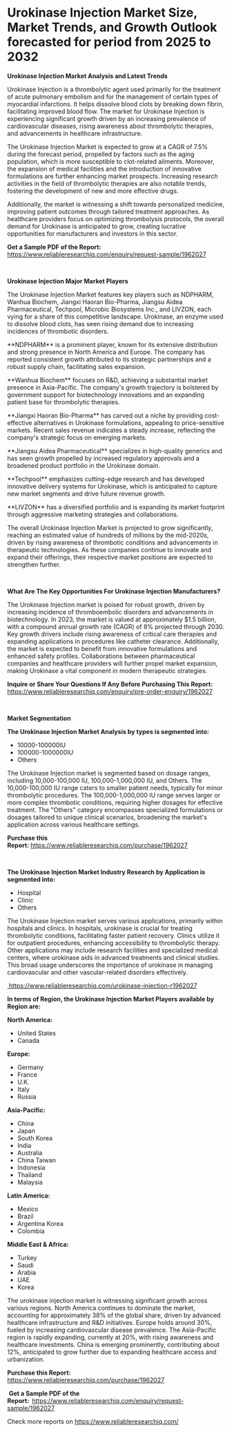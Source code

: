 <p><h1>Urokinase Injection Market Size, Market Trends, and Growth Outlook forecasted for period from 2025 to 2032</h1></p><p><strong>Urokinase Injection Market Analysis and Latest Trends</strong></p>
<p><p>Urokinase Injection is a thrombolytic agent used primarily for the treatment of acute pulmonary embolism and for the management of certain types of myocardial infarctions. It helps dissolve blood clots by breaking down fibrin, facilitating improved blood flow. The market for Urokinase Injection is experiencing significant growth driven by an increasing prevalence of cardiovascular diseases, rising awareness about thrombolytic therapies, and advancements in healthcare infrastructure.</p><p>The Urokinase Injection Market is expected to grow at a CAGR of 7.5% during the forecast period, propelled by factors such as the aging population, which is more susceptible to clot-related ailments. Moreover, the expansion of medical facilities and the introduction of innovative formulations are further enhancing market prospects. Increasing research activities in the field of thrombolytic therapies are also notable trends, fostering the development of new and more effective drugs.</p><p>Additionally, the market is witnessing a shift towards personalized medicine, improving patient outcomes through tailored treatment approaches. As healthcare providers focus on optimizing thrombolysis protocols, the overall demand for Urokinase is anticipated to grow, creating lucrative opportunities for manufacturers and investors in this sector.</p></p>
<p><strong>Get a Sample PDF of the Report:&nbsp;</strong> <a href="https://www.reliableresearchiq.com/enquiry/request-sample/1962027?utm_campaign=3349&utm_medium=2&utm_source=Github&utm_content=ia&utm_term=08032025&utm_id=urokinase-injection">https://www.reliableresearchiq.com/enquiry/request-sample/1962027</a></p>
<p>&nbsp;</p>
<p><strong>Urokinase Injection Major Market Players</strong></p>
<p><p>The Urokinase Injection Market features key players such as NDPHARM, Wanhua Biochem, Jiangxi Haoran Bio-Pharma, Jiangsu Aidea Pharmaceutical, Techpool, Microbic Biosystems Inc., and LIVZON, each vying for a share of this competitive landscape. Urokinase, an enzyme used to dissolve blood clots, has seen rising demand due to increasing incidences of thrombotic disorders.</p><p>**NDPHARM** is a prominent player, known for its extensive distribution and strong presence in North America and Europe. The company has reported consistent growth attributed to its strategic partnerships and a robust supply chain, facilitating sales expansion.</p><p>**Wanhua Biochem** focuses on R&D, achieving a substantial market presence in Asia-Pacific. The company's growth trajectory is bolstered by government support for biotechnology innovations and an expanding patient base for thrombolytic therapies.</p><p>**Jiangxi Haoran Bio-Pharma** has carved out a niche by providing cost-effective alternatives in Urokinase formulations, appealing to price-sensitive markets. Recent sales revenue indicates a steady increase, reflecting the company's strategic focus on emerging markets.</p><p>**Jiangsu Aidea Pharmaceutical** specializes in high-quality generics and has seen growth propelled by increased regulatory approvals and a broadened product portfolio in the Urokinase domain.</p><p>**Techpool** emphasizes cutting-edge research and has developed innovative delivery systems for Urokinase, which is anticipated to capture new market segments and drive future revenue growth.</p><p>**LIVZON** has a diversified portfolio and is expanding its market footprint through aggressive marketing strategies and collaborations.</p><p>The overall Urokinase Injection Market is projected to grow significantly, reaching an estimated value of hundreds of millions by the mid-2020s, driven by rising awareness of thrombotic conditions and advancements in therapeutic technologies. As these companies continue to innovate and expand their offerings, their respective market positions are expected to strengthen further.</p></p>
<p>&nbsp;</p>
<p><strong>What Are The Key Opportunities For Urokinase Injection Manufacturers?</strong></p>
<p><p>The Urokinase Injection market is poised for robust growth, driven by increasing incidence of thromboembolic disorders and advancements in biotechnology. In 2023, the market is valued at approximately $1.5 billion, with a compound annual growth rate (CAGR) of 8% projected through 2030. Key growth drivers include rising awareness of critical care therapies and expanding applications in procedures like catheter clearance. Additionally, the market is expected to benefit from innovative formulations and enhanced safety profiles. Collaborations between pharmaceutical companies and healthcare providers will further propel market expansion, making Urokinase a vital component in modern therapeutic strategies.</p></p>
<p><strong>Inquire or Share Your Questions If Any Before Purchasing This Report:</strong> <a href="https://www.reliableresearchiq.com/enquiry/pre-order-enquiry/1962027?utm_campaign=3349&utm_medium=2&utm_source=Github&utm_content=ia&utm_term=08032025&utm_id=urokinase-injection">https://www.reliableresearchiq.com/enquiry/pre-order-enquiry/1962027</a></p>
<p>&nbsp;</p>
<p><strong>Market Segmentation</strong></p>
<p><strong>The Urokinase Injection Market Analysis by types is segmented into:</strong></p>
<p><ul><li>10000-100000IU</li><li>100000-1000000IU</li><li>Others</li></ul></p>
<p><p>The Urokinase Injection market is segmented based on dosage ranges, including 10,000-100,000 IU, 100,000-1,000,000 IU, and Others. The 10,000-100,000 IU range caters to smaller patient needs, typically for minor thrombolytic procedures. The 100,000-1,000,000 IU range serves larger or more complex thrombotic conditions, requiring higher dosages for effective treatment. The "Others" category encompasses specialized formulations or dosages tailored to unique clinical scenarios, broadening the market's application across various healthcare settings.</p></p>
<p><strong>Purchase this Report:&nbsp;</strong><a href="https://www.reliableresearchiq.com/purchase/1962027?utm_campaign=3349&utm_medium=2&utm_source=Github&utm_content=ia&utm_term=08032025&utm_id=urokinase-injection">https://www.reliableresearchiq.com/purchase/1962027</a></p>
<p>&nbsp;</p>
<p><strong>The Urokinase Injection Market Industry Research by Application is segmented into:</strong></p>
<p><ul><li>Hospital</li><li>Clinic</li><li>Others</li></ul></p>
<p><p>The Urokinase Injection market serves various applications, primarily within hospitals and clinics. In hospitals, urokinase is crucial for treating thrombolytic conditions, facilitating faster patient recovery. Clinics utilize it for outpatient procedures, enhancing accessibility to thrombolytic therapy. Other applications may include research facilities and specialized medical centers, where urokinase aids in advanced treatments and clinical studies. This broad usage underscores the importance of urokinase in managing cardiovascular and other vascular-related disorders effectively.</p></p>
<p><a href="https://www.reliableresearchiq.com/urokinase-injection-r1962027?utm_campaign=3349&utm_medium=2&utm_source=Github&utm_content=ia&utm_term=08032025&utm_id=urokinase-injection">&nbsp;https://www.reliableresearchiq.com/urokinase-injection-r1962027</a></p>
<p><strong>In terms of Region, the Urokinase Injection Market Players available by Region are:</strong></p>
<p>
    <p> <strong> North America: </strong>
        <ul>
            <li>United States</li>
            <li>Canada</li>
        </ul>
        </p> 
    <p> <strong> Europe: </strong>
        <ul>
            <li>Germany</li>
            <li>France</li>
            <li>U.K.</li>
            <li>Italy</li>
            <li>Russia</li>
        </ul>
        </p> 
    <p> <strong> Asia-Pacific: </strong>
        <ul>
            <li>China</li>
            <li>Japan</li>
            <li>South Korea</li>
            <li>India</li>
            <li>Australia</li>
            <li>China Taiwan</li>
            <li>Indonesia</li>
            <li>Thailand</li>
            <li>Malaysia</li>
        </ul>
        </p> 
    <p> <strong> Latin America: </strong>
        <ul>
            <li>Mexico</li>
            <li>Brazil</li>
            <li>Argentina Korea</li>
            <li>Colombia</li>
        </ul>
        </p> 
    <p> <strong> Middle East & Africa: </strong>
        <ul>
            <li>Turkey</li>
            <li>Saudi</li>
            <li>Arabia</li>
            <li>UAE</li>
            <li>Korea</li>
        </ul>
    </p>
    </p>
<p><p>The urokinase injection market is witnessing significant growth across various regions. North America continues to dominate the market, accounting for approximately 38% of the global share, driven by advanced healthcare infrastructure and R&D initiatives. Europe holds around 30%, fueled by increasing cardiovascular disease prevalence. The Asia-Pacific region is rapidly expanding, currently at 20%, with rising awareness and healthcare investments. China is emerging prominently, contributing about 12%, anticipated to grow further due to expanding healthcare access and urbanization.</p></p>
<p><strong>Purchase this Report: </strong><a href="https://www.reliableresearchiq.com/purchase/1962027?utm_campaign=3349&utm_medium=2&utm_source=Github&utm_content=ia&utm_term=08032025&utm_id=urokinase-injection">https://www.reliableresearchiq.com/purchase/1962027</a></p>
<p>&nbsp;<strong>Get a Sample PDF of the Report:&nbsp;&nbsp;</strong><a href="https://www.reliableresearchiq.com/enquiry/request-sample/1962027?utm_campaign=3349&utm_medium=2&utm_source=Github&utm_content=ia&utm_term=08032025&utm_id=urokinase-injection">https://www.reliableresearchiq.com/enquiry/request-sample/1962027</a></p>
<p><strong></strong></p>
<p>Check more reports on <a href="https://www.reliableresearchiq.com/?utm_campaign=3349&utm_medium=2&utm_source=Github&utm_content=ia&utm_term=08032025&utm_id=urokinase-injection">https://www.reliableresearchiq.com/</a></p>